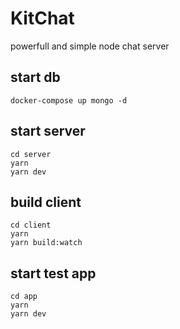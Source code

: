 # KitChat
powerfull and simple node chat server

## start db
```
docker-compose up mongo -d
```

## start server
```
cd server
yarn
yarn dev
```

## build client
```
cd client
yarn
yarn build:watch
```

## start test app
```
cd app
yarn
yarn dev
```